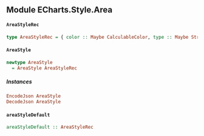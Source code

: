 ## Module ECharts.Style.Area

#### `AreaStyleRec`

``` purescript
type AreaStyleRec = { color :: Maybe CalculableColor, type :: Maybe String }
```

#### `AreaStyle`

``` purescript
newtype AreaStyle
  = AreaStyle AreaStyleRec
```

##### Instances
``` purescript
EncodeJson AreaStyle
DecodeJson AreaStyle
```

#### `areaStyleDefault`

``` purescript
areaStyleDefault :: AreaStyleRec
```


